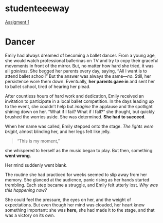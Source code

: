 
<h1> studenteeeway </h1>

<p><a href ="/BasicWebDev/assignment1.html" target= "blank">Assigment 1</a></p>

<p> <bloquote>
<h1> Dancer </h1> </bloquote></p>


 Emily had always dreamed of becoming a ballet dancer. From a young age, she would watch professional ballerinas on TV and try to copy their graceful movements in front of the mirror. But, no matter how hard she tried, it was all <em>gainless</em>. She begged her parents every day, saying, <q>All I want is to attend ballet school!</q> But the answer was always the same—<em>no</em>. Still, her persistence wore them down. Eventually, <strong>her parents gave in</strong> and sent her to ballet school, tired of hearing her plead.

After countless hours of hard work and dedication, Emily received an invitation to participate in a local ballet competition. In the days leading up to the event, she couldn’t help but <i>imagine</i> the applause and the spotlight shining down on her. <q>What if I fail? What if I fall?</q> she thought, but quickly brushed the worries aside. She was determined. <strong>She had to succeed</strong>.

When her name was called, Emily stepped onto the stage. <cite>The lights were bright</cite>, almost blinding her, and her legs felt like jelly. <blockquote>“This is my moment,”</blockquote> she whispered to herself as the music began to play. But then, something <b>went wrong</b>.

Her mind suddenly went blank.

The routine she had practiced for weeks seemed to slip away from her memory. She glanced at the audience, panic rising as her hands started trembling. Each step became a struggle, and Emily felt utterly lost. <em>Why was this happening now?</em>

She could feel the pressure, the eyes on her, and the weight of expectations. But even though her mind was clouded, her heart knew something important: she was <b>here</b>, she had made it to the stage, and that was a victory on its own.


